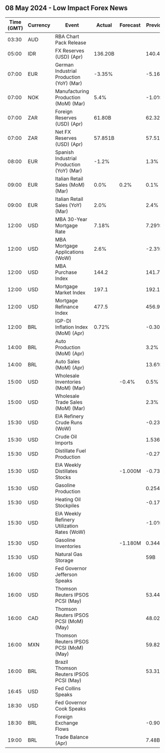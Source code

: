 ## 08 May 2024 - Low Impact Forex News

| Time (GMT) | Currency | Event | Actual | Forecast | Previous |
|------|----------|-------|--------|----------|----------|
| 03:30 | AUD | RBA Chart Pack Release |  |  |  |
| 05:00 | IDR | FX Reserves (USD) (Apr) | 136.20B |  | 140.40B |
| 07:00 | EUR | German Industrial Production (YoY) (Mar) | -3.35% |  | -5.16% |
| 07:00 | NOK | Manufacturing Production (MoM) (Mar) | 5.4% |  | -1.0% |
| 07:00 | ZAR | Foreign Reserves (USD) (Apr) | 61.80B |  | 62.32B |
| 07:00 | ZAR | Net FX Reserves (USD) (Apr) | 57.851B |  | 57.513B |
| 08:00 | EUR | Spanish Industrial Production (YoY) (Mar) | -1.2% |  | 1.3% |
| 09:00 | EUR | Italian Retail Sales (MoM) (Mar) | 0.0% | 0.2% | 0.1% |
| 09:00 | EUR | Italian Retail Sales (YoY) (Mar) | 2.0% |  | 2.4% |
| 12:00 | USD | MBA 30-Year Mortgage Rate | 7.18% |  | 7.29% |
| 12:00 | USD | MBA Mortgage Applications (WoW) | 2.6% |  | -2.3% |
| 12:00 | USD | MBA Purchase Index | 144.2 |  | 141.7 |
| 12:00 | USD | Mortgage Market Index | 197.1 |  | 192.1 |
| 12:00 | USD | Mortgage Refinance Index | 477.5 |  | 456.9 |
| 12:00 | BRL | IGP-DI Inflation Index (MoM) (Apr) | 0.72% |  | -0.30% |
| 14:00 | BRL | Auto Production (MoM) (Apr) |  |  | 3.2% |
| 14:00 | BRL | Auto Sales (MoM) (Apr) |  |  | 13.6% |
| 15:00 | USD | Wholesale Inventories (MoM) (Mar) |  | -0.4% | 0.5% |
| 15:00 | USD | Wholesale Trade Sales (MoM) (Mar) |  |  | 2.3% |
| 15:30 | USD | EIA Refinery Crude Runs (WoW) |  |  | -0.230M |
| 15:30 | USD | Crude Oil Imports |  |  | 1.536M |
| 15:30 | USD | Distillate Fuel Production |  |  | -0.271M |
| 15:30 | USD | EIA Weekly Distillates Stocks |  | -1.000M | -0.732M |
| 15:30 | USD | Gasoline Production |  |  | 0.254M |
| 15:30 | USD | Heating Oil Stockpiles |  |  | -0.179M |
| 15:30 | USD | EIA Weekly Refinery Utilization Rates (WoW) |  |  | -1.0% |
| 15:30 | USD | Gasoline Inventories |  | -1.180M | 0.344M |
| 15:30 | USD | Natural Gas Storage |  |  | 59B |
| 16:00 | USD | Fed Governor Jefferson Speaks |  |  |  |
| 16:00 | USD | Thomson Reuters IPSOS PCSI (May) |  |  | 53.44 |
| 16:00 | CAD | Thomson Reuters IPSOS PCSI (MoM) (May) |  |  | 48.02 |
| 16:00 | MXN | Thomson Reuters IPSOS PCSI (MoM) (May) |  |  | 59.82 |
| 16:00 | BRL | Brazil Thomson Reuters IPSOS PCSI (May) |  |  | 53.31 |
| 16:45 | USD | Fed Collins Speaks |  |  |  |
| 18:30 | USD | Fed Governor Cook Speaks |  |  |  |
| 18:30 | BRL | Foreign Exchange Flows |  |  | -0.905B |
| 19:00 | BRL | Trade Balance (Apr) |  |  | 7.48B |
